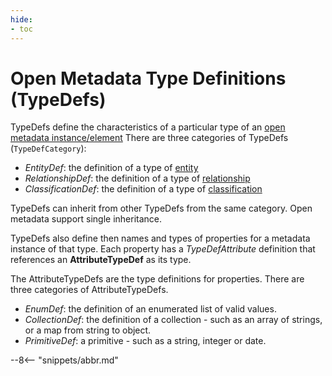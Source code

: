 ```yaml
---
hide:
- toc
---
```


<!-- SPDX-License-Identifier: CC-BY-4.0 -->
<!-- Copyright Contributors to the ODPi Egeria project. -->

# Open Metadata Type Definitions (TypeDefs)

TypeDefs define the characteristics of a particular type of an [open metadata instance/element](./concepts/open-metadata-instances)
There are three categories of TypeDefs (`TypeDefCategory`):

- *EntityDef*: the definition of a type of [entity](./concepts/open-metadata-instances)
- *RelationshipDef*: the definition of a type of [relationship](./concepts/open-metadata-instances)
- *ClassificationDef*: the definition of a type of [classification](./concepts/open-metadata-instances)

TypeDefs can inherit from other TypeDefs from the same category.  Open metadata support single inheritance.

TypeDefs also define then names and types of properties for a metadata instance of that type.
Each property has a *TypeDefAttribute* definition that references an **AttributeTypeDef**
as its type.

The AttributeTypeDefs are the type definitions for properties.
There are three categories of AttributeTypeDefs.

- *EnumDef*: the definition of an enumerated list of valid values.
- *CollectionDef*: the definition of a collection - such as an array of strings, or a map from string to object.
- *PrimitiveDef*: a primitive - such as a string, integer or date.


--8<-- "snippets/abbr.md"